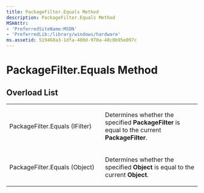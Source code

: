 ```yaml
---
title: PackageFilter.Equals Method
description: PackageFilter.Equals Method
MSHAttr:
- 'PreferredSiteName:MSDN'
- 'PreferredLib:/library/windows/hardware'
ms.assetid: 519468a3-1dfa-400d-970a-48c0b95e097c
---
```


# PackageFilter.Equals Method


## <span id="Overload_List"></span><span id="overload_list"></span><span id="OVERLOAD_LIST"></span>Overload List


<table>
<colgroup>
<col width="50%" />
<col width="50%" />
</colgroup>
<tbody>
<tr class="odd">
<td><p>PackageFilter.Equals (IFilter)</p></td>
<td><p>Determines whether the specified <strong>PackageFilter</strong> is equal to the current <strong>PackageFilter</strong>.</p></td>
</tr>
<tr class="even">
<td><p>PackageFilter.Equals (Object)</p></td>
<td><p>Determines whether the specified <strong>Object</strong> is equal to the current <strong>Object</strong>.</p></td>
</tr>
</tbody>
</table>

 

 

 






